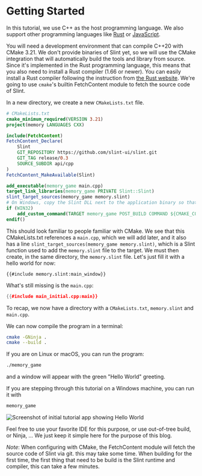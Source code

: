 # Getting Started

In this tutorial, we use C++ as the host programming language. We also support other programming languages like
[Rust](https://slint-ui.com/docs/rust/slint/) or [JavaScript](https://slint-ui.com/docs/node/).

You will need a development environment that can compile C++20 with CMake 3.21.
We don't provide binaries of Slint yet, so we will use the CMake integration that will automatically build
the tools and library from source. Since it's implemented in the Rust programming language, this means that
you also need to install a Rust compiler (1.66 or newer). You can easily install a Rust compiler
following the instruction from [the Rust website](https://www.rust-lang.org/learn/get-started).
We're going to use `cmake`'s builtin FetchContent module to fetch the source code of Slint.

In a new directory, we create a new `CMakeLists.txt` file.

```cmake
# CMakeLists.txt
cmake_minimum_required(VERSION 3.21)
project(memory LANGUAGES CXX)

include(FetchContent)
FetchContent_Declare(
    Slint
    GIT_REPOSITORY https://github.com/slint-ui/slint.git
    GIT_TAG release/0.3
    SOURCE_SUBDIR api/cpp
)
FetchContent_MakeAvailable(Slint)

add_executable(memory_game main.cpp)
target_link_libraries(memory_game PRIVATE Slint::Slint)
slint_target_sources(memory_game memory.slint)
# On Windows, copy the Slint DLL next to the application binary so that it's found.
if (WIN32)
    add_custom_command(TARGET memory_game POST_BUILD COMMAND ${CMAKE_COMMAND} -E copy $<TARGET_RUNTIME_DLLS:memory_game> $<TARGET_FILE_DIR:memory_game> COMMAND_EXPAND_LISTS)
endif()
```

This should look familiar to people familiar with CMake. We see that this CMakeLists.txt
references a `main.cpp`, which we will add later, and it also has a line
`slint_target_sources(memory_game memory.slint)`, which is a Slint function used to
add the `memory.slint` file to the target. We must then create, in the same directory,
the `memory.slint` file. Let's just fill it with a hello world for now:

```slint
{{#include memory.slint:main_window}}
```

What's still missing is the `main.cpp`:

```cpp
{{#include main_initial.cpp:main}}
```

To recap, we now have a directory with a `CMakeLists.txt`, `memory.slint` and `main.cpp`.

We can now compile the program in a terminal:

```sh
cmake -GNinja .
cmake --build .
```

If you are on Linux or macOS, you can run the program:

```sh
./memory_game
```

and a window will appear with the green "Hello World" greeting.

If you are stepping through this tutorial on a Windows machine, you can run it with

```sh
memory_game
```

![Screenshot of initial tutorial app showing Hello World](https://slint-ui.com/blog/memory-game-tutorial/getting-started.png "Hello World")

Feel free to use your favorite IDE for this purpose, or use out-of-tree build, or Ninja, ...
We just keep it simple here for the purpose of this blog.

*Note*: When configuring with CMake, the FetchContent module will fetch the source code of Slint via git.
this may take some time. When building for the first time, the first thing that need to be build
is the Slint runtime and compiler, this can take a few minutes.
